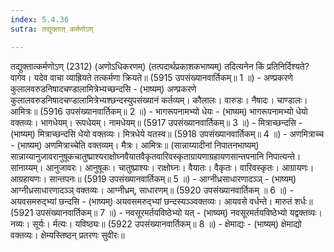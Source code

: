 ```yaml
---
index: 5.4.36
sutra: तद्युक्तात् कर्मणोऽण्

---
```

तद्युक्तात्कर्मणोऽण् (2312) (अणोऽधिकरणम्) (तत्पदार्थप्रकाशकभाष्यम्) तदित्यनेन किं प्रतिनिर्दिश्यते? वागेव। यदेव वाचा व्याह्रियते तत्कर्मणा क्रियते॥ (5915 उपसंख्यानवार्तिकम्॥ 1 ॥) - अण्प्रकरणे कुलालवरुडनिषादचण्डालामित्रेभ्यच्छन्दसि - (भाष्यम्) अण्प्रकरणे कुलालवरुडनिषादचण्डालामित्रेभ्यश्छन्दस्युपसंख्यानं कर्तव्यम्। कौलालः। वारुडः। नैषादः। चाण्डालः। आमित्रः॥ (5916 उपसंख्यानवार्तिकम्॥ 2 ॥) - भागरूपनामभ्यो धेयः - (भाष्यम्) भागरूपनामभ्यो धेयो वक्तव्यः। भागधेयम्। रूपधेयम्। नामधेयम्॥ (5917 उपसंख्यानवार्तिकम्॥ 3 ॥) - मित्राच्छन्दसि - (भाष्यम्) मित्राच्छन्दसि धेयो वक्तव्यः। मित्रधेये यतस्व॥ (5918 उपसंख्यानवार्तिकम्॥ 4 ॥) - अणमित्राच्च - (भाष्यम्) अणमित्राच्चेति वक्तव्यम्। मैत्रः। आमित्रः॥ (सान्नाय्यादीनां निपातनभाष्यम्) सान्नाय्यानुजावरानुषूकचातुष्प्राश्यराक्षोघ्नवैयातवैकृतवारिवस्कृताग्रायणाग्रहायणसान्तपनानि निपात्यन्ते। सांनाय्यम्। आनुजावरः। आनुषूकः। चातुष्प्राश्यः। राक्षोघ्नः। वैयातः। वैकृतः। वारिवस्कृतः। आग्रायणः। आग्रहायणः। सान्तपनः॥ (5919 उपसंख्यानवार्तिकम्॥ 5 ॥) - आग्नीध्रसाधारणादञ्ञ् - (भाष्यम्) आग्नीध्रसाधारणादञ्ञ् वक्तव्यः। आग्नीध्रम्, साधारणम्॥ (5920 उपसंख्यानवार्तिकम् ॥ 6 ॥) - अयवसमरुद्भ्यां छन्दसि - (भाष्यम्) अयवसमरुद्भ्यां छन्दस्यञ्ञ्वक्तव्यः। आयवसे वर्धन्ते। मारुतं शर्धः॥ (5921 उपसंख्यानवार्तिकम्॥ 7 ॥) - नवसूरमर्तयविष्ठेभ्यो यत् - (भाष्यम्) नवसूरमर्तयविष्ठेभ्यो यद्वक्तव्यः। नव्यः। सूर्यः। र्मत्यः। यविष्ठ्यः॥ (5922 उपसंख्यानवार्तिकम्॥ 8 ॥) - क्षेमाद्यः - (भाष्यम्) क्षेमाद्यो वक्तव्यः। क्षेम्यस्तिष्ठन् प्रतरणः सुवीरः॥